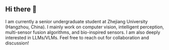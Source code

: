 ## Hi there 👋

I am currently a senior undergraduate student at Zhejiang University (Hangzhou, China). I mainly work on computer vision, intelligent perception, multi-sensor fusion algorithms, and bio-inspired sensors. I am also deeply interested in LLMs/VLMs. Feel free to reach out for collaboration and discussion!
<!--
**wuyulunbizhouojielun/wuyulunbizhouojielun** is a ✨ _special_ ✨ repository because its `README.md` (this file) appears on your GitHub profile.

Here are some ideas to get you started:

- 🔭 I’m currently working on ...
- 🌱 I’m currently learning ...
- 👯 I’m looking to collaborate on ...
- 🤔 I’m looking for help with ...
- 💬 Ask me about ...
- 📫 How to reach me: ...
- 😄 Pronouns: ...
- ⚡ Fun fact: ...
-->

